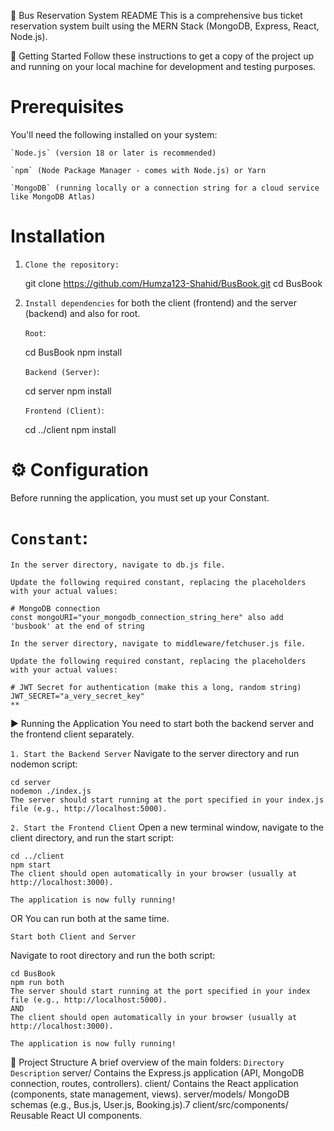 🚌 Bus Reservation System README
This is a comprehensive bus ticket reservation system built using the MERN Stack (MongoDB, Express, React, Node.js).

🚀 Getting Started
Follow these instructions to get a copy of the project up and running on your local machine for development and testing purposes.

# Prerequisites
You'll need the following installed on your system:

    `Node.js` (version 18 or later is recommended)

    `npm` (Node Package Manager - comes with Node.js) or Yarn

    `MongoDB` (running locally or a connection string for a cloud service like MongoDB Atlas)

# Installation
1. `Clone the repository:`

    git clone https://github.com/Humza123-Shahid/BusBook.git
    cd BusBook

2. `Install dependencies` for both the client (frontend) and the server (backend) and also for root.

    `Root`:

    cd BusBook
    npm install

    `Backend (Server)`:

    cd server
    npm install

    `Frontend (Client)`:

    cd ../client
    npm install

# ⚙️ Configuration
Before running the application, you must set up your Constant.

# `Constant`:
    In the server directory, navigate to db.js file.

    Update the following required constant, replacing the placeholders with your actual values:

    # MongoDB connection
    const mongoURI="your_mongodb_connection_string_here" also add 'busbook' at the end of string

    In the server directory, navigate to middleware/fetchuser.js file.

    Update the following required constant, replacing the placeholders with your actual values:

    # JWT Secret for authentication (make this a long, random string)
    JWT_SECRET="a_very_secret_key"
    **


▶️ Running the Application
You need to start both the backend server and the frontend client separately.


`1. Start the Backend Server`
    Navigate to the server directory and run nodemon script:

    cd server
    nodemon ./index.js
    The server should start running at the port specified in your index.js file (e.g., http://localhost:5000).

`2. Start the Frontend Client`
    Open a new terminal window, navigate to the client directory, and run the start script:

    cd ../client
    npm start
    The client should open automatically in your browser (usually at http://localhost:3000).

    The application is now fully running!

OR
You can run both at the same time.

`Start both Client and Server`

 Navigate to root directory and run the both script:

    cd BusBook
    npm run both
    The server should start running at the port specified in your index file (e.g., http://localhost:5000).
    AND
    The client should open automatically in your browser (usually at http://localhost:3000).

    The application is now fully running!


📂 Project Structure
A brief overview of the main folders:
`Directory`                   `Description`
server/                       Contains the Express.js application (API, MongoDB connection, routes, controllers).
client/                       Contains the React application (components, state management, views).
server/models/                MongoDB schemas (e.g., Bus.js, User.js, Booking.js).7
client/src/components/        Reusable React UI components.